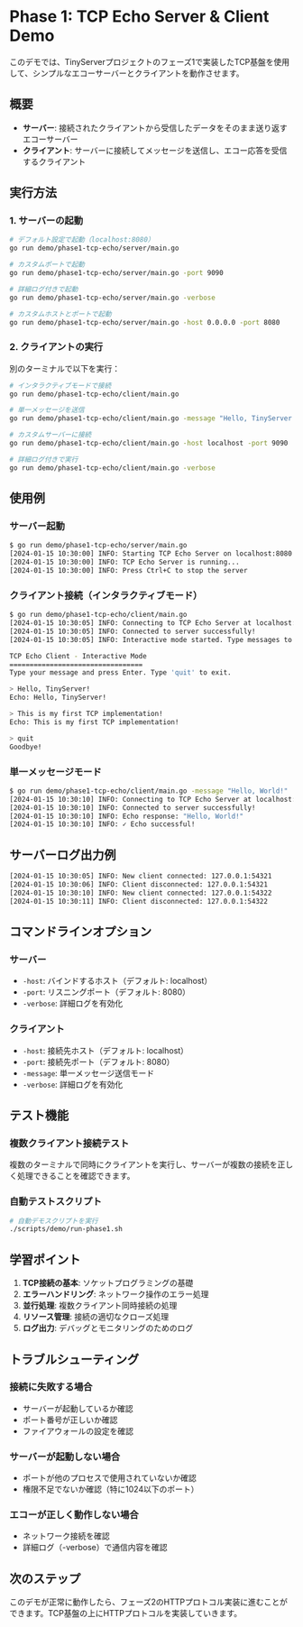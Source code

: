 # Phase 1: TCP Echo Server & Client Demo

このデモでは、TinyServerプロジェクトのフェーズ1で実装したTCP基盤を使用して、シンプルなエコーサーバーとクライアントを動作させます。

## 概要

- **サーバー**: 接続されたクライアントから受信したデータをそのまま送り返すエコーサーバー
- **クライアント**: サーバーに接続してメッセージを送信し、エコー応答を受信するクライアント

## 実行方法

### 1. サーバーの起動

```bash
# デフォルト設定で起動（localhost:8080）
go run demo/phase1-tcp-echo/server/main.go

# カスタムポートで起動
go run demo/phase1-tcp-echo/server/main.go -port 9090

# 詳細ログ付きで起動
go run demo/phase1-tcp-echo/server/main.go -verbose

# カスタムホストとポートで起動
go run demo/phase1-tcp-echo/server/main.go -host 0.0.0.0 -port 8080
```

### 2. クライアントの実行

別のターミナルで以下を実行：

```bash
# インタラクティブモードで接続
go run demo/phase1-tcp-echo/client/main.go

# 単一メッセージを送信
go run demo/phase1-tcp-echo/client/main.go -message "Hello, TinyServer!"

# カスタムサーバーに接続
go run demo/phase1-tcp-echo/client/main.go -host localhost -port 9090

# 詳細ログ付きで実行
go run demo/phase1-tcp-echo/client/main.go -verbose
```

## 使用例

### サーバー起動
```bash
$ go run demo/phase1-tcp-echo/server/main.go
[2024-01-15 10:30:00] INFO: Starting TCP Echo Server on localhost:8080
[2024-01-15 10:30:00] INFO: TCP Echo Server is running...
[2024-01-15 10:30:00] INFO: Press Ctrl+C to stop the server
```

### クライアント接続（インタラクティブモード）
```bash
$ go run demo/phase1-tcp-echo/client/main.go
[2024-01-15 10:30:05] INFO: Connecting to TCP Echo Server at localhost:8080
[2024-01-15 10:30:05] INFO: Connected to server successfully!
[2024-01-15 10:30:05] INFO: Interactive mode started. Type messages to echo. Type 'quit' to exit.

TCP Echo Client - Interactive Mode
=================================
Type your message and press Enter. Type 'quit' to exit.

> Hello, TinyServer!
Echo: Hello, TinyServer!

> This is my first TCP implementation!
Echo: This is my first TCP implementation!

> quit
Goodbye!
```

### 単一メッセージモード
```bash
$ go run demo/phase1-tcp-echo/client/main.go -message "Hello, World!"
[2024-01-15 10:30:10] INFO: Connecting to TCP Echo Server at localhost:8080
[2024-01-15 10:30:10] INFO: Connected to server successfully!
[2024-01-15 10:30:10] INFO: Echo response: "Hello, World!"
[2024-01-15 10:30:10] INFO: ✓ Echo successful!
```

## サーバーログ出力例

```bash
[2024-01-15 10:30:05] INFO: New client connected: 127.0.0.1:54321
[2024-01-15 10:30:06] INFO: Client disconnected: 127.0.0.1:54321
[2024-01-15 10:30:10] INFO: New client connected: 127.0.0.1:54322
[2024-01-15 10:30:11] INFO: Client disconnected: 127.0.0.1:54322
```

## コマンドラインオプション

### サーバー
- `-host`: バインドするホスト（デフォルト: localhost）
- `-port`: リスニングポート（デフォルト: 8080）
- `-verbose`: 詳細ログを有効化

### クライアント
- `-host`: 接続先ホスト（デフォルト: localhost）
- `-port`: 接続先ポート（デフォルト: 8080）
- `-message`: 単一メッセージ送信モード
- `-verbose`: 詳細ログを有効化

## テスト機能

### 複数クライアント接続テスト
複数のターミナルで同時にクライアントを実行し、サーバーが複数の接続を正しく処理できることを確認できます。

### 自動テストスクリプト
```bash
# 自動デモスクリプトを実行
./scripts/demo/run-phase1.sh
```

## 学習ポイント

1. **TCP接続の基本**: ソケットプログラミングの基礎
2. **エラーハンドリング**: ネットワーク操作のエラー処理
3. **並行処理**: 複数クライアント同時接続の処理
4. **リソース管理**: 接続の適切なクローズ処理
5. **ログ出力**: デバッグとモニタリングのためのログ

## トラブルシューティング

### 接続に失敗する場合
- サーバーが起動しているか確認
- ポート番号が正しいか確認
- ファイアウォールの設定を確認

### サーバーが起動しない場合
- ポートが他のプロセスで使用されていないか確認
- 権限不足でないか確認（特に1024以下のポート）

### エコーが正しく動作しない場合
- ネットワーク接続を確認
- 詳細ログ（-verbose）で通信内容を確認

## 次のステップ

このデモが正常に動作したら、フェーズ2のHTTPプロトコル実装に進むことができます。TCP基盤の上にHTTPプロトコルを実装していきます。